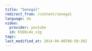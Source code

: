 ```yaml
---
title: "Senegal"
redirect_from: /content/senegal
language: da
video:
  provider: youtube
  id: KSQkL4o_v1g
tags:
last_modified_at: 2014-04-08T06:50:30Z
---
```



